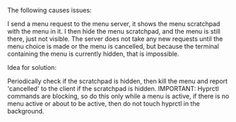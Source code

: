 The following causes issues:

I send a menu request to the menu server, it shows the menu scratchpad with the
menu in it. I then hide the menu scratchpad, and the menu is still there, just
not visible. The server does not take any new requests until the menu choice is
made or the menu is cancelled, but because the terminal containing the menu is
currently hidden, that is impossible. 

Idea for solution:

Periodically check if the scratchpad is hidden, then kill the menu and report
'cancelled' to the client if the scratchpad is hidden. IMPORTANT: Hyprctl
commands are blocking, so do this only while a menu is active, if there is no
menu active or about to be active, then do not touch hyprctl in the background. 

